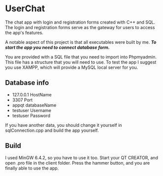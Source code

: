 # UserChat
The chat app with login and registration forms created with C++ and SQL.
The login and registration forms serve as the gateway for users to access the app's features.

A notable aspect of this project is that all executables were built by me.
***To start the app you need to connect database form.***

You are provided with a SQL file that you need to import into Phpmyadmin. This file has a structure that you will need to use.
To test the app I suggest you use XAMPP, which will provide a MySQL local server for you.

## Database info
* 127.0.0.1 HostName
* 3307 Port
* appqt databaseName
* testuser Username
* testuser Password

If you have another data, you should change it yourself in sqlConnection.cpp and build the app yourself.

## Build
I used MinGW 6.4.2, so you have to use it too.
Start your QT CREATOR, and open .pro file in the client folder.
Press the hammer button, and you are finally able to use the app.
